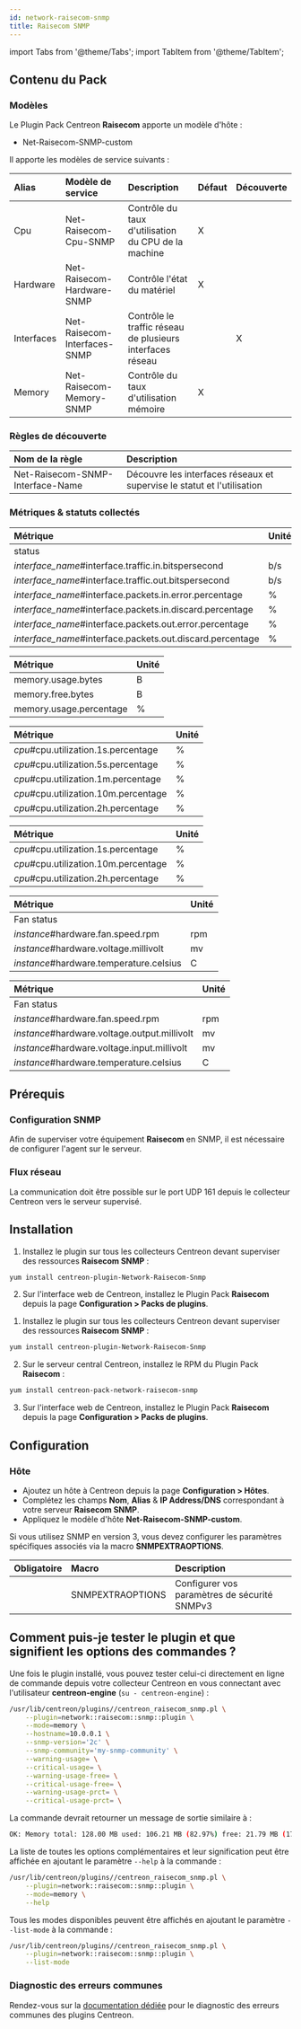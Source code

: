 ```yaml
---
id: network-raisecom-snmp
title: Raisecom SNMP
---
```

import Tabs from '@theme/Tabs';
import TabItem from '@theme/TabItem';


## Contenu du Pack

### Modèles

Le Plugin Pack Centreon **Raisecom** apporte un modèle d'hôte :

* Net-Raisecom-SNMP-custom

Il apporte les modèles de service suivants :

| Alias      | Modèle de service            | Description                                               | Défaut | Découverte |
|:-----------|:-----------------------------|:----------------------------------------------------------|:-------|:-----------|
| Cpu        | Net-Raisecom-Cpu-SNMP        | Contrôle du taux d'utilisation du CPU de la machine       | X      |            |
| Hardware   | Net-Raisecom-Hardware-SNMP   | Contrôle l'état du matériel                               | X      |            |
| Interfaces | Net-Raisecom-Interfaces-SNMP | Contrôle le traffic réseau de plusieurs interfaces réseau |        | X          |
| Memory     | Net-Raisecom-Memory-SNMP     | Contrôle du taux d'utilisation mémoire                    | X      |            |

### Règles de découverte

| Nom de la règle                  | Description                                                              |
|:---------------------------------|:-------------------------------------------------------------------------|
| Net-Raisecom-SNMP-Interface-Name | Découvre les interfaces réseaux et supervise le statut et l'utilisation  |

### Métriques & statuts collectés

<Tabs groupId="sync">
<TabItem value="Interfaces" label="Interfaces">

| Métrique                                                  | Unité |
|:--------------------------------------------------------- |:------|
| status                                                    |       |
| *interface_name*#interface.traffic.in.bitspersecond       | b/s   |
| *interface_name*#interface.traffic.out.bitspersecond      | b/s   |
| *interface_name*#interface.packets.in.error.percentage    | %     |
| *interface_name*#interface.packets.in.discard.percentage  | %     |
| *interface_name*#interface.packets.out.error.percentage   | %     |
| *interface_name*#interface.packets.out.discard.percentage | %     |

</TabItem>
<TabItem value="Memory" label="Memory">

| Métrique                | Unité |
|:------------------------|:------|
| memory.usage.bytes      | B     |
| memory.free.bytes       | B     |
| memory.usage.percentage | %     |

</TabItem>
</Tabs>

<Tabs groupId="sync">
<TabItem value="Cpu" label="Cpu">

| Métrique                             | Unité |
|:-------------------------------------|:------|
| *cpu*#cpu.utilization.1s.percentage  | %     |
| *cpu*#cpu.utilization.5s.percentage  | %     |
| *cpu*#cpu.utilization.1m.percentage  | %     |
| *cpu*#cpu.utilization.10m.percentage | %     |
| *cpu*#cpu.utilization.2h.percentage  | %     |


</TabItem>
<TabItem value="Cpu xPON" label="Cpu xPON">

| Métrique                             | Unité |
|:-------------------------------------|:------|
| *cpu*#cpu.utilization.1s.percentage  | %     |
| *cpu*#cpu.utilization.10m.percentage | %     |
| *cpu*#cpu.utilization.2h.percentage  | %     |

</TabItem>
</Tabs>

<Tabs groupId="sync">
<TabItem value="Hardware" label="Hardware">

| Métrique                                | Unité |
| :-------------------------------------- | :---- |
| Fan status                              |       |
| *instance*#hardware.fan.speed.rpm       | rpm   |
| *instance*#hardware.voltage.millivolt   | mv    |
| *instance*#hardware.temperature.celsius | C     |

</TabItem>

<TabItem value="Hardware xPON" label="Hardware xPON">

| Métrique                                     | Unité |
| :------------------------------------------- | :---- |
| Fan status                                   |       |
| *instance*#hardware.fan.speed.rpm            | rpm   |
| *instance*#hardware.voltage.output.millivolt | mv    |
| *instance*#hardware.voltage.input.millivolt  | mv    |
| *instance*#hardware.temperature.celsius      | C     |

</TabItem>
</Tabs>



## Prérequis

### Configuration SNMP

Afin de superviser votre équipement **Raisecom** en SNMP,  il est nécessaire de configurer l'agent sur le serveur.

### Flux réseau

La communication doit être possible sur le port UDP 161 depuis le collecteur
Centreon vers le serveur supervisé.

## Installation

<Tabs groupId="sync">
<TabItem value="Online License" label="Online License">

1. Installez le plugin sur tous les collecteurs Centreon devant superviser des ressources **Raisecom SNMP** :

```bash
yum install centreon-plugin-Network-Raisecom-Snmp
```

2. Sur l'interface web de Centreon, installez le Plugin Pack **Raisecom** depuis la page **Configuration > Packs de plugins**.

</TabItem>
<TabItem value="Offline License" label="Offline License">

1. Installez le plugin sur tous les collecteurs Centreon devant superviser des ressources **Raisecom SNMP** :

```bash
yum install centreon-plugin-Network-Raisecom-Snmp
```

2. Sur le serveur central Centreon, installez le RPM du Plugin Pack **Raisecom** :

```bash
yum install centreon-pack-network-raisecom-snmp
```

3. Sur l'interface web de Centreon, installez le Plugin Pack **Raisecom** depuis la page **Configuration > Packs de plugins**.

</TabItem>
</Tabs>

## Configuration

### Hôte

* Ajoutez un hôte à Centreon depuis la page **Configuration > Hôtes**.
* Complétez les champs **Nom**, **Alias** & **IP Address/DNS** correspondant à votre serveur **Raisecom SNMP**.
* Appliquez le modèle d'hôte **Net-Raisecom-SNMP-custom**.

Si vous utilisez SNMP en version 3, vous devez configurer les paramètres
spécifiques associés via la macro **SNMPEXTRAOPTIONS**.

| Obligatoire | Macro            | Description                                  |
|:------------|:-----------------|:---------------------------------------------|
|             | SNMPEXTRAOPTIONS | Configurer vos paramètres de sécurité SNMPv3 |

## Comment puis-je tester le plugin et que signifient les options des commandes ?

Une fois le plugin installé, vous pouvez tester celui-ci directement en ligne
de commande depuis votre collecteur Centreon en vous connectant avec
l'utilisateur **centreon-engine** (`su - centreon-engine`) :

```bash
/usr/lib/centreon/plugins//centreon_raisecom_snmp.pl \
    --plugin=network::raisecom::snmp::plugin \
    --mode=memory \
    --hostname=10.0.0.1 \
    --snmp-version='2c' \
    --snmp-community='my-snmp-community' \
    --warning-usage= \
    --critical-usage= \
    --warning-usage-free= \
    --critical-usage-free= \
    --warning-usage-prct= \
    --critical-usage-prct= \
```

La commande devrait retourner un message de sortie similaire à :

```bash
OK: Memory total: 128.00 MB used: 106.21 MB (82.97%) free: 21.79 MB (17.03%) | 'memory.usage.bytes'=111366736B;;;0;134217728 'memory.free.bytes'=22850992B;;;0;134217728 'memory.usage.percentage'=82.97%;;;0;100
```

La liste de toutes les options complémentaires et leur signification peut être
affichée en ajoutant le paramètre `--help` à la commande :

```bash
/usr/lib/centreon/plugins//centreon_raisecom_snmp.pl \
    --plugin=network::raisecom::snmp::plugin \
    --mode=memory \
    --help
```

Tous les modes disponibles peuvent être affichés en ajoutant le paramètre
`--list-mode` à la commande :

```bash
/usr/lib/centreon/plugins//centreon_raisecom_snmp.pl \
    --plugin=network::raisecom::snmp::plugin \
    --list-mode
```

### Diagnostic des erreurs communes

Rendez-vous sur la [documentation dédiée](../getting-started/how-to-guides/troubleshooting-plugins.md)
pour le diagnostic des erreurs communes des plugins Centreon.